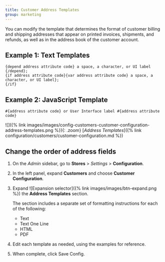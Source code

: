 ```yaml
---
title: Customer Address Templates
group: marketing
---
```


You can modify the template that determines the format of customer billing and shipping addresses that appear on printed invoices, shipments, and refunds, as well as in the address book of the customer account.

## Example 1: Text Templates

```terminal
{depend address attribute code} a space, a character, or UI label {/depend};
{if address attribute code}{var address attribute code} a space, a character, or UI label};
{/if}
```

## Example 2: JavaScript Template

```terminal
#{address attribute code} or User Interface label #{address attribute code}
```

![]({% link images/images/config-customers-customer-configuration-address-templates.png %}){: .zoom}
[_Address Templates_]({% link configuration/customers/customer-configuration.md %})

## Change the order of address fields

1. On the _Admin_ sidebar, go to **Stores** > _Settings_ > **Configuration**.

1. In the left panel, expand **Customers** and choose **Customer Configuration**.

1. Expand ![Expansion selector]({% link images/images/btn-expand.png %}) the **Address Templates** section.

   The section includes a separate set of formatting instructions for each of the following:

   - Text
   - Text One Line
   - HTML
   - PDF

1. Edit each template as needed, using the examples for reference.

1. When complete, click <span class="btn">Save Config</span>.
